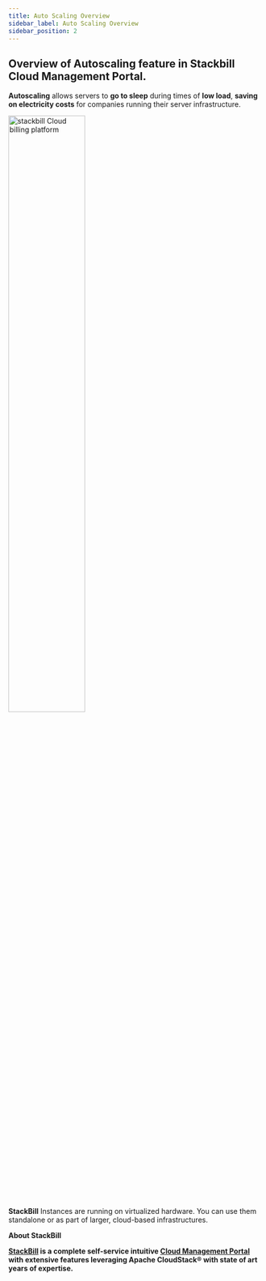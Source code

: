 ```yaml
---
title: Auto Scaling Overview
sidebar_label: Auto Scaling Overview
sidebar_position: 2
---
```


## Overview of Autoscaling feature in Stackbill Cloud Management Portal.

**Autoscaling** allows servers to **go to sleep** during times of **low load**, **saving on electricity costs** for companies running their server infrastructure.

<img alt="stackbill Cloud billing platform" src="/user-guide/auto-scaling/stackbill-cloud-management-portal-smm.png" width="55%" />

**StackBill** Instances are running on virtualized hardware. You can use them standalone or as part of larger, cloud-based infrastructures.

**About StackBill**

**[StackBill](https://www.youtube.com/watch?v=nyV8oE3dfXs) is a complete self-service intuitive [Cloud Management Portal](https://www.stackbill.com/) with extensive features leveraging Apache CloudStack® with state of art years of expertise.**
